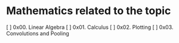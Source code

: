# Mathematics related to the topic 

[ ] 0x00. Linear Algebra
[ ] 0x01. Calculus
[ ] 0x02. Plotting
[ ] 0x03. Convolutions and Pooling
